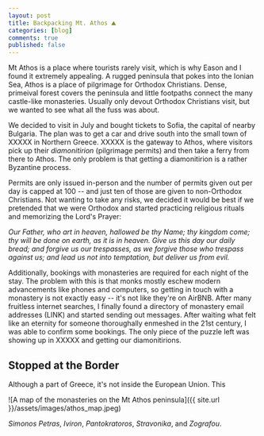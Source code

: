```yaml
---
layout: post
title: Backpacking Mt. Athos ⛰️
categories: [blog]
comments: true
published: false
---
```


Mt Athos is a place where tourists rarely visit, which is why Eason and I found it extremely appealing. A rugged peninsula that pokes into the Ionian Sea, Athos is a place of pilgrimage for Orthodox Christians. Dense, primeival forest covers the peninsula and little footpaths connect the many castle-like monasteries. Usually only devout Orthodox Christians visit, but we wanted to see what all the fuss was about.

We decided to visit in July and bought tickets to Sofia, the capital of nearby Bulgaria. The plan was to get a car and drive south into the small town of XXXXX in Northern Greece. XXXXX is the gateway to Athos, where visitors pick up their *diamonitirion* (pilgrimage permits) and then take a ferry from there to Athos. The only problem is that getting
a diamonitirion is a rather Byzantine process.

Permits are only issued in-person and the number of permits given out per day is capped at 100 -- and just ten of those are given to non-Orthodox Christians. Not wanting to take any risks, we decided it would be best if we pretended that we were Orthodox and started practicing religious rituals and memorizing the Lord's Prayer:

<i>Our Father, who art in heaven, hallowed be thy Name;
thy kingdom come; thy will be done on earth, as it is in heaven.
Give us this day our daily bread;
and forgive us our trespasses, as we forgive those who trespass against us;
and lead us not into temptation, but deliver us from evil.</i>

Additionally, bookings with monasteries are required for each night of the stay. The problem with this is that monks mostly eschew modern advancements like phones and computers, so getting in touch with a monastery is not exactly easy -- it's not like they're on AirBNB. After many fruitless internet searches, I finally found a directory of monastery email addresses (LINK) and started sending out messages. After waiting what felt like an eternity for someone thoroughally enmeshed in the 21st century, I was able to confirm some bookings. The only piece of the puzzle left was showing up in XXXXX and getting our diamonitirions.


## Stopped at the Border






Although a part of Greece, it's not inside the European Union. This 







![A map of the monasteries on the Mt Athos peninsula]({{ site.url }}/assets/images/athos_map.jpeg)


 *Simonos Petras*, *Iviron*, *Pantokratoros*, *Stravonika*, and *Zografou*.

